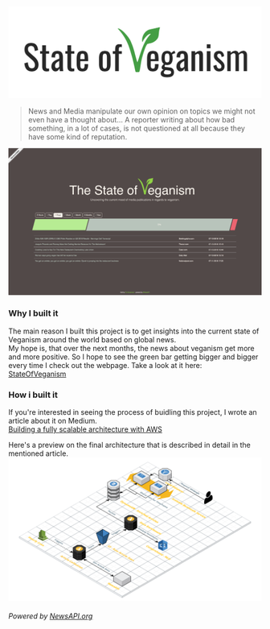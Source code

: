 <img src="assets/state_of_veganism.png"/>

> News and Media manipulate our own opinion on topics we might not even have a thought about... A reporter writing about how bad something, in a lot of cases, is not questioned at all because they have some kind of reputation.   

![frontend](assets/frontend_neutral.png)

### Why I built it
The main reason I built this project is to get insights into the current state of Veganism around the world based on global news.   
My hope is, that over the next months, the news about veganism get more and more positive. So I hope to see the green bar getting bigger and bigger every time I check out the webpage.
Take a look at it here: [StateOfVeganism](http://sovfrontend-env.qrg7cy6rmq.us-east-1.elasticbeanstalk.com)

### How i built it
If you're interested in seeing the process of buidling this project, I wrote an article about it on Medium.   
[Building a fully scalable architecture with AWS](https://medium.freecodecamp.org/building-a-fully-scalable-architecture-with-aws-5c4e8612565e)

Here's a preview on the final architecture that is described in detail in the mentioned article.
![architecture](assets/sov_architecture_small.png)

###### Powered by [NewsAPI.org](https://newsapi.org)

